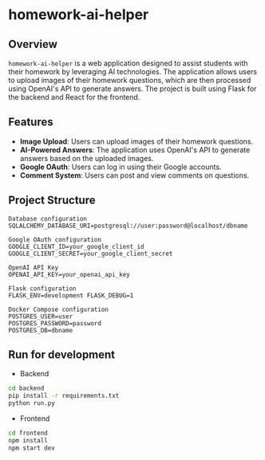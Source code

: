 # homework-ai-helper

## Overview

`homework-ai-helper` is a web application designed to assist students with their homework by leveraging AI technologies. The application allows users to upload images of their homework questions, which are then processed using OpenAI's API to generate answers. The project is built using Flask for the backend and React for the frontend.

## Features

- **Image Upload**: Users can upload images of their homework questions.
- **AI-Powered Answers**: The application uses OpenAI's API to generate answers based on the uploaded images.
- **Google OAuth**: Users can log in using their Google accounts.
- **Comment System**: Users can post and view comments on questions.

## Project Structure

```
Database configuration
SQLALCHEMY_DATABASE_URI=postgresql://user:password@localhost/dbname

Google OAuth configuration
GOOGLE_CLIENT_ID=your_google_client_id GOOGLE_CLIENT_SECRET=your_google_client_secret

OpenAI API Key
OPENAI_API_KEY=your_openai_api_key

Flask configuration
FLASK_ENV=development FLASK_DEBUG=1

Docker Compose configuration
POSTGRES_USER=user
POSTGRES_PASSWORD=password
POSTGRES_DB=dbname
```

## Run for development
- Backend
```bash
cd backend
pip install -r requirements.txt
python run.py
```

- Frontend
```bash
cd frontend
npm install
npm start dev
```